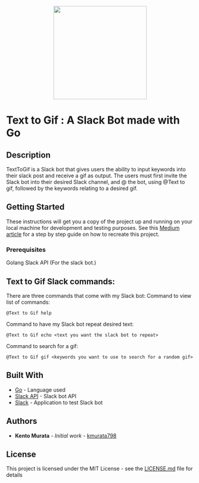 <p align="center">
  <img src="gopher-typing.gif" height="250">
</p>

# Text to Gif : A Slack Bot made with Go

## Description

TextToGif is a Slack bot that gives users the ability to input keywords into their slack post and receive a gif as output.
The users must first invite the Slack bot into their desired Slack channel, and @ the bot, using @Text to gif, followed by the keywords relating to a desired gif.

## Getting Started

These instructions will get you a copy of the project up and running on your local machine for development and testing purposes. See this [Medium article](https://levelup.gitconnected.com/text-to-gif-a-slack-bot-made-with-go-22ed2a54a07b) for a step by step guide on how to recreate this project.

### Prerequisites

Golang
Slack API (For the slack bot.)

## Text to Gif Slack commands:
There are three commands that come with my Slack bot:
Command to view list of commands:
```
@Text to Gif help
```
Command to have my Slack bot repeat desired text:
```
@Text to Gif echo <text you want the slack bot to repeat>
```
Command to search for a gif:
```
@Text to Gif gif <keywords you want to use to search for a random gif>
```

## Built With

* [Go](https://golang.org) - Language used
* [Slack API](https://api.slack.com/apps?new_classic_app=1) - Slack bot API
* [Slack](https://slack.com) - Application to test Slack bot

## Authors

* **Kento Murata** - *Initial work* - [kmurata798](https://github.com/kmurata798)

## License

This project is licensed under the MIT License - see the [LICENSE.md](LICENSE.md) file for details
